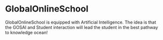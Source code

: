 # GlobalOnlineSchool
GlobalOnlineSchool is equipped with Artificial Intelligence. The idea is that the GOSAI and Student interaction will lead the student in the best pathway to knowledge ocean! 
